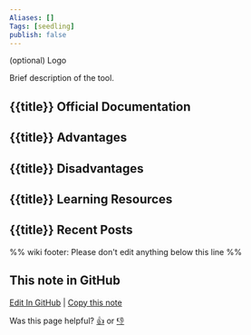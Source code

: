 ```yaml
---
Aliases: []
Tags: [seedling]
publish: false
---
```


(optional) Logo

Brief description of the tool.

## {{title}} Official Documentation

## {{title}} Advantages

## {{title}} Disadvantages

## {{title}} Learning Resources

## {{title}} Recent Posts

%% wiki footer: Please don't edit anything below this line %%

## This note in GitHub

<span class="git-footer">[Edit In GitHub](https://github.dev/data-engineering-community/data-engineering-wiki/blob/main/Tools/Databases/{{title}}.md "git-hub-edit-note") | [Copy this note](https://raw.githubusercontent.com/data-engineering-community/data-engineering-wiki/main/Tools/Databases/{{title}}.md "git-hub-copy-note")</span>

<span class="git-footer">Was this page helpful?
[👍](https://tally.so/r/3jZ8D4?rating=Yes&url=https://dataengineering.wiki/Tools/Databases/{{title}}) or [👎](https://tally.so/r/3jZ8D4?rating=No&url=https://dataengineering.wiki/Tools/Databases/{{title}})</span>
